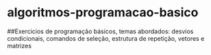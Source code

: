 # algoritmos-programacao-basico
##Exercicios de programação
básicos, temas abordados: desvios condicionais, comandos de seleção, estrutura de repetição, vetores e matrizes
